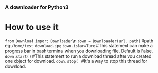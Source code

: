 ### A downloader for Python3

# How to use it

`from Download import Downloader`\n
`down = Downloaader(url, path)`
#path eg:`/home/test_download.jpg`
`down.isBar=Ture`
#This statement can make a progress bar in bash terminal when you downloading file. Default is False.
`down.start()`
#This statement to run a download thread after you created one object for download.
`down.stop()`
#It's a way to stop this thread for download.
